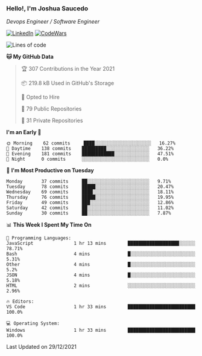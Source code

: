 ### Hello!, I'm Joshua Saucedo
*Devops Engineer / Software Engineer*  

[![LinkedIn](https://img.shields.io/badge/LinkedIn-0073b1?logo=linkedin&style=flat-square&logoColor=white)](https://www.linkedin.com/in/joshua-nathanael-saucedo-uriarte-bb0336169/)
[![CodeWars](https://www.codewars.com/users/joshuansu0897/badges/micro)](https://www.codewars.com/users/joshuansu0897)

<!--START_SECTION:waka-->
![Lines of code](https://img.shields.io/badge/From%20Hello%20World%20I%27ve%20Written-2%20Million%20lines%20of%20code-blue)

**🐱 My GitHub Data** 

> 🏆 307 Contributions in the Year 2021
 > 
> 📦 219.8 kB Used in GitHub's Storage 
 > 
> 💼 Opted to Hire
 > 
> 📜 79 Public Repositories 
 > 
> 🔑 31 Private Repositories  
 > 
**I'm an Early 🐤** 

```text
🌞 Morning    62 commits     ████░░░░░░░░░░░░░░░░░░░░░   16.27% 
🌆 Daytime    138 commits    █████████░░░░░░░░░░░░░░░░   36.22% 
🌃 Evening    181 commits    ████████████░░░░░░░░░░░░░   47.51% 
🌙 Night      0 commits      ░░░░░░░░░░░░░░░░░░░░░░░░░   0.0%

```
📅 **I'm Most Productive on Tuesday** 

```text
Monday       37 commits     ██░░░░░░░░░░░░░░░░░░░░░░░   9.71% 
Tuesday      78 commits     █████░░░░░░░░░░░░░░░░░░░░   20.47% 
Wednesday    69 commits     ████░░░░░░░░░░░░░░░░░░░░░   18.11% 
Thursday     76 commits     █████░░░░░░░░░░░░░░░░░░░░   19.95% 
Friday       49 commits     ███░░░░░░░░░░░░░░░░░░░░░░   12.86% 
Saturday     42 commits     ██░░░░░░░░░░░░░░░░░░░░░░░   11.02% 
Sunday       30 commits     ██░░░░░░░░░░░░░░░░░░░░░░░   7.87%

```


📊 **This Week I Spent My Time On** 

```text
💬 Programming Languages: 
JavaScript               1 hr 13 mins        ███████████████████░░░░░░   78.71% 
Bash                     4 mins              █░░░░░░░░░░░░░░░░░░░░░░░░   5.31% 
Other                    4 mins              █░░░░░░░░░░░░░░░░░░░░░░░░   5.2% 
JSON                     4 mins              █░░░░░░░░░░░░░░░░░░░░░░░░   5.18% 
HTML                     2 mins              ░░░░░░░░░░░░░░░░░░░░░░░░░   2.96%

🔥 Editors: 
VS Code                  1 hr 33 mins        █████████████████████████   100.0%

💻 Operating System: 
Windows                  1 hr 33 mins        █████████████████████████   100.0%

```


 Last Updated on 29/12/2021
<!--END_SECTION:waka-->
